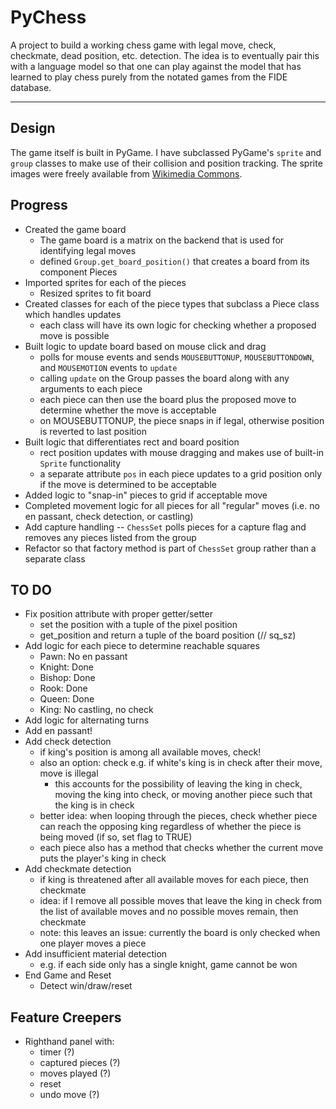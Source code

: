 # PyChess

A project to build a working chess game with legal move, check, checkmate, dead position, etc. detection. The idea is to eventually pair this with a language model so that one can play against the model that has learned to play chess purely from the notated games from the FIDE database.

____

## Design

The game itself is built in PyGame. I have subclassed PyGame's `sprite` and `group` classes to make use of their collision and position tracking. The sprite images were freely available from [Wikimedia Commons](https://commons.wikimedia.org/wiki/Category:PNG_chess_pieces/Standard_transparent).

## Progress

- Created the game board 
    - The game board is a matrix on the backend that is used for identifying legal moves
    - defined `Group.get_board_position()` that creates a board from its component Pieces
- Imported sprites for each of the pieces
    - Resized sprites to fit board
- Created classes for each of the piece types that subclass a Piece class which handles updates
    - each class will have its own logic for checking whether a proposed move is possible
- Built logic to update board based on mouse click and drag
    - polls for mouse events and sends `MOUSEBUTTONUP`, `MOUSEBUTTONDOWN`, and `MOUSEMOTION` events to `update`
    - calling `update` on the Group passes the board along with any arguments to each piece
    - each piece can then use the board plus the proposed move to determine whether the move is acceptable
    - on MOUSEBUTTONUP, the piece snaps in if legal, otherwise position is reverted to last position
- Built logic that differentiates rect and board position
    - rect position updates with mouse dragging and makes use of built-in `Sprite` functionality
    - a separate attribute `pos` in each piece updates to a grid position only if the move is determined to be acceptable
- Added logic to "snap-in" pieces to grid if acceptable move
- Completed movement logic for all pieces for all "regular" moves (i.e. no en passant, check detection, or castling)
- Add capture handling -- `ChessSet` polls pieces for a capture flag and removes any pieces listed from the group
- Refactor so that factory method is part of `ChessSet` group rather than a separate class

## TO DO

- Fix position attribute with proper getter/setter
    - set the position with a tuple of the pixel position
    - get_position and return a tuple of the board position (// sq_sz)
- Add logic for each piece to determine reachable squares
    - Pawn: No en passant
    - Knight: Done
    - Bishop: Done
    - Rook: Done
    - Queen: Done
    - King: No castling, no check
- Add logic for alternating turns
- Add en passant!
- Add check detection
    - if king's position is among all available moves, check!
    - also an option: check e.g. if white's king is in check after their move, move is illegal
        - this accounts for the possibility of leaving the king in check, moving the king into check, or moving another piece such that the king is in check
    - better idea: when looping through the pieces, check whether piece can reach the opposing king regardless of whether the piece is being moved (if so, set flag to TRUE) 
    - each piece also has a method that checks whether the current move puts the player's king in check
- Add checkmate detection
    - if king is threatened after all available moves for each piece, then checkmate
    -  idea: if I remove all possible moves that leave the king in check from the list of available moves and no possible moves remain, then checkmate
    - note: this leaves an issue: currently the board is only checked when one player moves a piece
- Add insufficient material detection
    - e.g. if each side only has a single knight, game cannot be won
- End Game and Reset
    - Detect win/draw/reset

## Feature Creepers

- Righthand panel with:
    - timer (?)
    - captured pieces (?)
    - moves played (?)
    - reset
    - undo move (?)